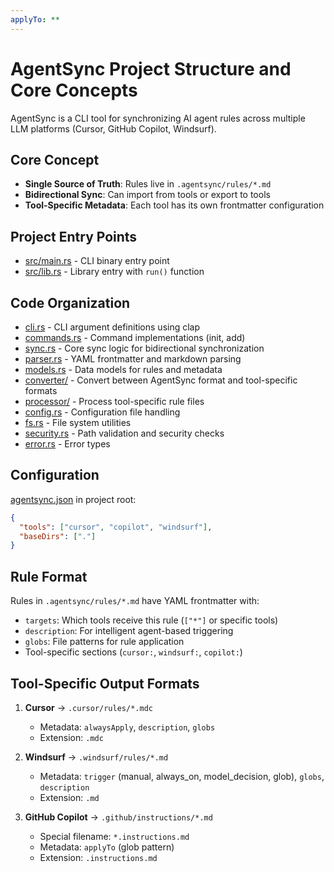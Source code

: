 ```yaml
---
applyTo: **
---
```

# AgentSync Project Structure and Core Concepts

AgentSync is a CLI tool for synchronizing AI agent rules across multiple LLM platforms (Cursor, GitHub Copilot, Windsurf).

## Core Concept

- **Single Source of Truth**: Rules live in `.agentsync/rules/*.md`
- **Bidirectional Sync**: Can import from tools or export to tools
- **Tool-Specific Metadata**: Each tool has its own frontmatter configuration

## Project Entry Points

- [src/main.rs](mdc:src/main.rs) - CLI binary entry point
- [src/lib.rs](mdc:src/lib.rs) - Library entry with `run()` function

## Code Organization

- [cli.rs](mdc:src/cli.rs) - CLI argument definitions using clap
- [commands.rs](mdc:src/commands.rs) - Command implementations (init, add)
- [sync.rs](mdc:src/sync.rs) - Core sync logic for bidirectional synchronization
- [parser.rs](mdc:src/parser.rs) - YAML frontmatter and markdown parsing
- [models.rs](mdc:src/models.rs) - Data models for rules and metadata
- [converter/](mdc:src/converter) - Convert between AgentSync format and tool-specific formats
- [processor/](mdc:src/processor) - Process tool-specific rule files
- [config.rs](mdc:src/config.rs) - Configuration file handling
- [fs.rs](mdc:src/fs.rs) - File system utilities
- [security.rs](mdc:src/security.rs) - Path validation and security checks
- [error.rs](mdc:src/error.rs) - Error types

## Configuration

[agentsync.json](mdc:agentsync.json) in project root:

```json
{
  "tools": ["cursor", "copilot", "windsurf"],
  "baseDirs": ["."]
}
```

## Rule Format

Rules in `.agentsync/rules/*.md` have YAML frontmatter with:

- `targets`: Which tools receive this rule (`["*"]` or specific tools)
- `description`: For intelligent agent-based triggering
- `globs`: File patterns for rule application
- Tool-specific sections (`cursor:`, `windsurf:`, `copilot:`)

## Tool-Specific Output Formats

1. **Cursor** → `.cursor/rules/*.mdc`
   - Metadata: `alwaysApply`, `description`, `globs`
   - Extension: `.mdc`

2. **Windsurf** → `.windsurf/rules/*.md`
   - Metadata: `trigger` (manual, always_on, model_decision, glob), `globs`, `description`
   - Extension: `.md`

3. **GitHub Copilot** → `.github/instructions/*.md`
   - Special filename: `*.instructions.md`
   - Metadata: `applyTo` (glob pattern)
   - Extension: `.instructions.md`
